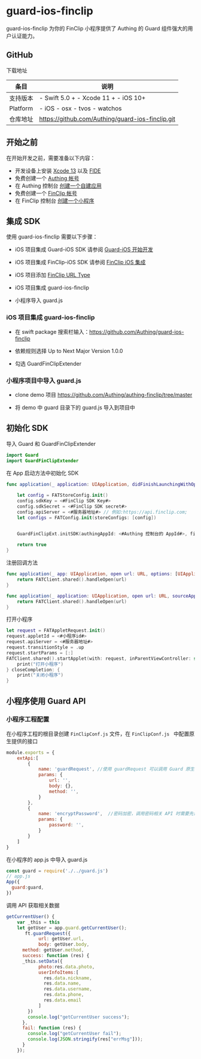 # guard-ios-finclip

<LastUpdated/>

guard-ios-finclip 为你的 FinClip 小程序提供了 Authing 的 Guard 组件强大的用户认证能力。

## GitHub 

下载地址

| **条目** | **说明**                                     |
| -------- | -------------------------------------------- |
| 支持版本 | - Swift 5.0 + - Xcode 11 + - iOS 10+         |
| Platform | - iOS - osx - tvos - watchos                 |
| 仓库地址 | https://github.com/Authing/guard-ios-finclip.git |


## 开始之前

在开始开发之前，需要准备以下内容：

- 开发设备上安装 [Xcode 13](https://developer.apple.com/xcode/) 以及 [FIDE](https://www.finclip.com/mop/document/develop/developer/fide-introduce.html)
- 免费创建一个 [Authing 帐号](https://www.authing.cn/)
- 在 Authing 控制台 [创建一个自建应用](https://docs.authing.cn/v2/guides/app/create-app.html)
- 免费创建一个 [FinClip 帐号](https://www.finclip.com/)
- 在 FinClip 控制台 [创建一个小程序](https://www.finclip.com/mop/document/introduce/accessGuide/enterprise-guidelines.html#_3-%E5%88%9B%E5%BB%BA%E5%B0%8F%E7%A8%8B%E5%BA%8F)


## 集成 SDK

使用 guard-ios-finclip 需要以下步骤：

- iOS 项目集成 Guard-iOS SDK 请参阅 [Guard-iOS 开始开发](https://docs.authing.cn/v2/reference/sdk-for-ios/develop.html)

- iOS 项目集成 FinClip-iOS SDK 请参阅 [FinClip iOS 集成](https://www.finclip.com/mop/document/runtime-sdk/ios/ios-integrate.html#_2-%E9%9B%86%E6%88%90sdk)

- iOS 项目添加 [FinClip URL Type](https://www.finclip.com/mop/document/runtime-sdk/ios/ios-integrate.html#_4-%E6%B7%BB%E5%8A%A0url-type)

- iOS 项目集成 guard-ios-finclip

- 小程序导入 guard.js

### iOS 项目集成 guard-ios-finclip

- 在 swift package 搜索栏输入：https://github.com/Authing/guard-ios-finclip

- 依赖规则选择 Up to Next Major Version 1.0.0

- 勾选 GuardFinClipExtender

### 小程序项目中导入 guard.js

- clone demo 项目 https://github.com/Authing/authing-finclip/tree/master

- 将 demo 中 guard 目录下的 guard.js 导入到项目中

## 初始化 SDK

导入 Guard 和 GuardFinClipExtender

```Swift
import Guard
import GuardFinClipExtender
```

在 App 启动方法中初始化 SDK

```Swift
func application(_ application: UIApplication, didFinishLaunchingWithOptions launchOptions: [UIApplication.LaunchOptionsKey: Any]?) -> Bool {
    
    let config = FATStoreConfig.init()
    config.sdkKey = <#FinClip SDK Key#>
    config.sdkSecret = <#FinClip SDK secret#>
    config.apiServer = <#服务器地址#> // 例如:https://api.finclip.com;
    let configs = FATConfig.init(storeConfigs: [config])


    GuardFinClipExt.initSDK(authingAppId: <#Authing 控制台的 AppId#>, finclipConfigs: configs)
    
    return true
}
```

注册回调方法

```Swift
func application(_ app: UIApplication, open url: URL, options: [UIApplication.OpenURLOptionsKey : Any] = [:]) -> Bool {
    return FATClient.shared().handleOpen(url)
}

func application(_ application: UIApplication, open url: URL, sourceApplication: String?, annotation: Any) -> Bool {
    return FATClient.shared().handleOpen(url)
}
```

打开小程序

```Swift
let request = FATAppletRequest.init()
request.appletId = <#小程序id#>
request.apiServer = <#服务器地址#>
request.transitionStyle = .up
request.startParams = [:]
FATClient.shared().startApplet(with: request, inParentViewController: self) { result, error in
    print("打开小程序")
} closeCompletion: {
    print("关闭小程序")
}
```

## 小程序使用 Guard API

### 小程序工程配置

在小程序工程的根目录创建 `FinClipConf.js` 文件，在 `FinClipConf.js ` 中配置原生提供的接口

```javascript
module.exports = {
    extApi:[
        {
            name: 'guardRequest', //使用 guardRequest 可以调用 Guard 原生 API
            params: {
                url: '',
                body: {},
                method: '',
            }   
        },
        {
            name: 'encryptPassword',  //密码加密，调用密码相关 API 时需要先调用此方法密码加密
            params: {
                password: '',
            }
        }
    ]
}
```

在小程序的 app.js 中导入 guard.js

```javascript
const guard = require('./../guard.js')
// app.js
App({
  guard:guard,
})
```

调用 API 获取相关数据

```javascript
getCurrentUser() {
    var _this = this
    let getUser = app.guard.getCurrentUser();
       ft.guardRequest({
            url: getUser.url,
            body: getUser.body,
      method: getUser.method,
      success: function (res) {
      _this.setData({
            photo:res.data.photo,
            userInfoItems:[
              res.data.nickname,
              res.data.name,
              res.data.username,
              res.data.phone,
              res.data.email
            ]
        })
        console.log("getCurrentUser success");
      },
      fail: function (res) {
        console.log("getCurrentUser fail");
        console.log(JSON.stringify(res["errMsg"]));
      }
    });
```
